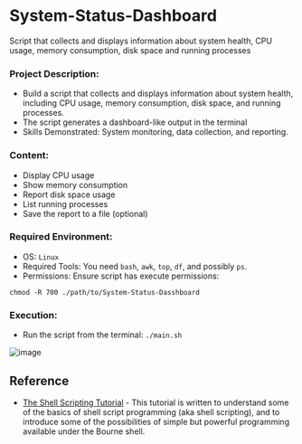 # System-Status-Dashboard
Script that collects and displays information about system health, CPU usage, memory consumption, disk space and running processes

### Project Description: 

- Build a script that collects and displays information about system health, including CPU usage, memory consumption, disk space, and running processes.
- The script generates a dashboard-like output in the terminal
- Skills Demonstrated: System monitoring, data collection, and reporting.

### Content:

- Display CPU usage
- Show memory consumption
- Report disk space usage
- List running processes
- Save the report to a file (optional)

### Required Environment:

- OS: `Linux`
- Required Tools: You need `bash`, `awk`, `top`, `df`, and possibly `ps`.
- Permissions: Ensure script has execute permissions:

```
chmod -R 700 ./path/to/System-Status-Dasshboard
```

### Execution:

- Run the script from the terminal: `./main.sh`

![image](https://github.com/afa-farkhod/System-Status-Dashboard/assets/145099876/e48c9e00-17b7-4fe6-b6d1-cb44b70d87c2)


## Reference

- [The Shell Scripting Tutorial](https://www.shellscript.sh/) - This tutorial is written to understand some of the basics of shell script programming (aka shell scripting), and to introduce some of the possibilities of simple but powerful programming available under the Bourne shell.
